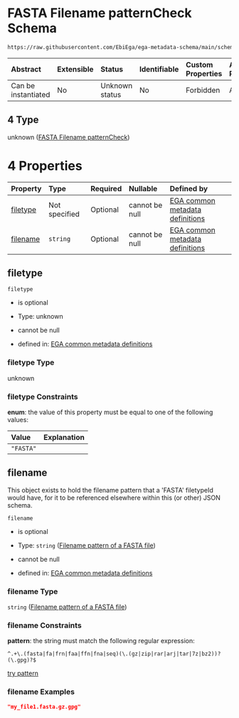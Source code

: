 # FASTA Filename patternCheck Schema

```txt
https://raw.githubusercontent.com/EbiEga/ega-metadata-schema/main/schemas/EGA.common-definitions.json#/definitions/filenameFiletypePatternCheck/anyOf/4
```



| Abstract            | Extensible | Status         | Identifiable | Custom Properties | Additional Properties | Access Restrictions | Defined In                                                                                           |
| :------------------ | :--------- | :------------- | :----------- | :---------------- | :-------------------- | :------------------ | :--------------------------------------------------------------------------------------------------- |
| Can be instantiated | No         | Unknown status | No           | Forbidden         | Allowed               | none                | [EGA.common-definitions.json\*](../../../schemas/EGA.common-definitions.json "open original schema") |

## 4 Type

unknown ([FASTA Filename patternCheck](ega-4-definitions-check-filetype-checks-based-on-its-filename-anyof-fasta-filename-patterncheck.md))

# 4 Properties

| Property              | Type          | Required | Nullable       | Defined by                                                                                                                                                                                                                                                                                                                                                      |
| :-------------------- | :------------ | :------- | :------------- | :-------------------------------------------------------------------------------------------------------------------------------------------------------------------------------------------------------------------------------------------------------------------------------------------------------------------------------------------------------------- |
| [filetype](#filetype) | Not specified | Optional | cannot be null | [EGA common metadata definitions](ega-4-definitions-check-filetype-checks-based-on-its-filename-anyof-fasta-filename-patterncheck-properties-filetype.md "https://raw.githubusercontent.com/EbiEga/ega-metadata-schema/main/schemas/EGA.common-definitions.json#/definitions/filenameFiletypePatternCheck/anyOf/4/properties/filetype")                         |
| [filename](#filename) | `string`      | Optional | cannot be null | [EGA common metadata definitions](ega-4-definitions-check-filetype-checks-based-on-its-filename-anyof-fasta-filename-patterncheck-properties-filename-pattern-of-a-fasta-file.md "https://raw.githubusercontent.com/EbiEga/ega-metadata-schema/main/schemas/EGA.common-definitions.json#/definitions/filenameFiletypePatternCheck/anyOf/4/properties/filename") |

## filetype



`filetype`

*   is optional

*   Type: unknown

*   cannot be null

*   defined in: [EGA common metadata definitions](ega-4-definitions-check-filetype-checks-based-on-its-filename-anyof-fasta-filename-patterncheck-properties-filetype.md "https://raw.githubusercontent.com/EbiEga/ega-metadata-schema/main/schemas/EGA.common-definitions.json#/definitions/filenameFiletypePatternCheck/anyOf/4/properties/filetype")

### filetype Type

unknown

### filetype Constraints

**enum**: the value of this property must be equal to one of the following values:

| Value     | Explanation |
| :-------- | :---------- |
| `"FASTA"` |             |

## filename

This object exists to hold the filename pattern that a 'FASTA' filetypeId would have, for it to be referenced elsewhere within this (or other) JSON schema.

`filename`

*   is optional

*   Type: `string` ([Filename pattern of a FASTA file](ega-4-definitions-check-filetype-checks-based-on-its-filename-anyof-fasta-filename-patterncheck-properties-filename-pattern-of-a-fasta-file.md))

*   cannot be null

*   defined in: [EGA common metadata definitions](ega-4-definitions-check-filetype-checks-based-on-its-filename-anyof-fasta-filename-patterncheck-properties-filename-pattern-of-a-fasta-file.md "https://raw.githubusercontent.com/EbiEga/ega-metadata-schema/main/schemas/EGA.common-definitions.json#/definitions/filenameFiletypePatternCheck/anyOf/4/properties/filename")

### filename Type

`string` ([Filename pattern of a FASTA file](ega-4-definitions-check-filetype-checks-based-on-its-filename-anyof-fasta-filename-patterncheck-properties-filename-pattern-of-a-fasta-file.md))

### filename Constraints

**pattern**: the string must match the following regular expression:&#x20;

```regexp
^.+\.(fasta|fa|frn|faa|ffn|fna|seq)(\.(gz|zip|rar|arj|tar|7z|bz2))?(\.gpg)?$
```

[try pattern](https://regexr.com/?expression=%5E.%2B%5C.\(fasta%7Cfa%7Cfrn%7Cfaa%7Cffn%7Cfna%7Cseq\)\(%5C.\(gz%7Czip%7Crar%7Carj%7Ctar%7C7z%7Cbz2\)\)%3F\(%5C.gpg\)%3F%24 "try regular expression with regexr.com")

### filename Examples

```json
"my_file1.fasta.gz.gpg"
```
